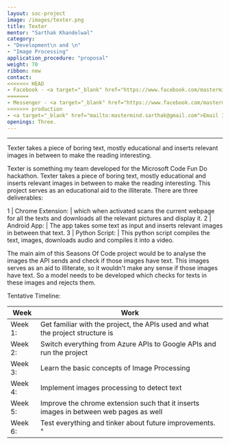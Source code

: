 ```yaml
---
layout: soc-project
image: /images/texter.png
title: Texter
mentor: "Sarthak Khandelwal"
category:
- "Development\n and \n"
- "Image Processing"
application_procedure: "proposal"
weight: 70
ribbon: new
contact:
<<<<<<< HEAD
- Facebook - <a target="_blank" href="https://www.facebook.com/mastermind.sarthak"> Sarthak Khandelwal </a>
=======
- Messenger - <a target="_blank" href="https://www.facebook.com/mastermind.sarthak"> Sarthak Khandelwal </a>
>>>>>>> production
- <a target="_blank" href="mailto:mastermind.sarthak@gmail.com">Email ID</a> - mastermind.sarthak@gmail.com
openings: Three.
---
```


---

Texter takes a piece of boring text, mostly educational and inserts relevant images in between to make the reading interesting.

<!--break-->

Texter is something my team developed for the Microsoft Code Fun Do hackathon. Texter takes a piece of boring text, mostly educational and inserts relevant images in between to make the reading interesting. This project serves as an educational aid to the illiterate. There are three deliverables:

<!--break-->

1 | Chrome Extension: | which when activated scans the current webpage for all the texts and downloads all the relevant pictures and display it.
2 | Android App: | The app takes some text as input and inserts relevant images in between that text.
3 | Python Script: | This python script compiles the text, images, downloads audio and compiles it into a video. 

The main aim of this Seasons Of Code project would be to analyse the images the API sends and check if those images have text. This images serves as an aid to illiterate, so it wouldn't make any sense if those images have text. So a model needs to be developed which checks for texts in these images and rejects them.

<!--break-->

Tentative Timeline:

<!--break-->

Week | Work
--- | --- 
Week 1: | Get familiar with the project, the APIs used and what the project structure is
Week 2: | Switch everything from Azure APIs to Google APIs and run the project
Week 3: | Learn the basic concepts of Image Processing 
Week 4: | Implement images processing to detect text
Week 5: | Improve the chrome extension such that it inserts images in between web pages as well
Week 6: | Test everything and tinker about future improvements. "


